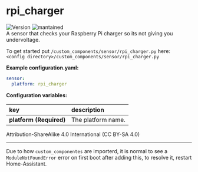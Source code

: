 # rpi_charger
  
![Version](https://img.shields.io/badge/version-0.0.1-green.svg?style=for-the-badge) ![mantained](https://img.shields.io/maintenance/yes/2018.svg?style=for-the-badge)   
A sensor that checks your Raspberry Pi charger so its not giving you undervoltage.
  
To get started put `/custom_components/sensor/rpi_charger.py` here:  
`<config directory>/custom_components/sensor/rpi_charger.py`  
  
**Example configuration.yaml:**
```yaml
sensor:
  platform: rpi_charger
```
**Configuration variables:**  
  
key | description  
:--- | :---  
**platform (Required)** | The platform name.  
  
  
Attribution-ShareAlike 4.0 International (CC BY-SA 4.0)  
***
Due to how `custom_componentes` are importerd, it is normal to see a `ModuleNotFoundError` error on first boot after adding this, to resolve it, restart Home-Assistant.
